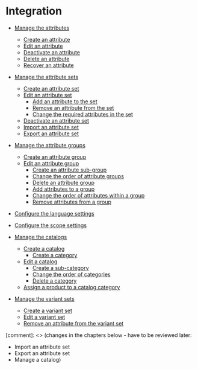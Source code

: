 # Integration

- [Manage the attributes](01_ManageAttributes.md)
  - [Create an attribute](01_ManageAttributes.md#create-an-attribute)
  - [Edit an attribute](01_ManageAttributes.md#edit-an-attribute)
  - [Deactivate an attribute](01_ManageAttributes.md#deactivate-an-attribute)
  - [Delete an attribute](01_ManageAttributes.md#delete-an-attribute)
  - [Recover an attribute](01_ManageAttributes.md#recover-an-attribute)


- [Manage the attribute sets](02_ManageAttributeSets.md)  
  - [Create an attribute set](02_ManageAttributeSets.md#create-an-attribute-set)
  - [Edit an attribute set](02_ManageAttributeSets.md#edit-an-attribute-set)
    - [Add an attribute to the set](02_ManageAttributeSets.md#add-an-attribute-to-the-set)
    - [Remove an attribute from the set](02_ManageAttributeSets.md#remove-an-attribute-from-the-set)
    - [Change the required attributes in the set](02_ManageAttributeSets.md#change-the-required-attributes-in-the-set)
  - [Deactivate an attribute set](02_ManageAttributeSets.md#deactivate-an-attribute-set)
  - [Import an attribute set](02_ManageAttributeSets.md#import-an-attribute-set)
  - [Export an attribute set](02_ManageAttributeSets.md#export-an-attribute-set)


- [Manage the attribute groups](03_ManageGroups.md)
  - [Create an attribute group](03_ManageGroups.md#create-an-attribute-group)
  - [Edit an attribute group](03_ManageGroups.md#edit-an-attribute-group)
    - [Create an attribute sub-group](03_ManageGroups.md#create-an-attribute-sub-group)
    - [Change the order of attribute groups](03_ManageGroups.md#change-the-order-of-attribute-groups)
    - [Delete an attribute group](03_ManageGroups.md#delete-an-attribute-group)
    - [Add attributes to a group](03_ManageGroups.md#add-attributes-to-a-group)
    - [Change the order of attributes within a group](03_ManageGroups.md#change-the-order-of-attributes-within-a-group)
    - [Remove attributes from a group](03_ManageGroups.md#remove-attributes-from-a-group)


- [Configure the language settings](04_ConfigureLanguages.md)

- [Configure the scope settings](05_ConfigureScopes.md)


- [Manage the catalogs](06_ManageCatalogs.md)
  - [Create a catalog](06_ManageCatalogs.md#create-a-catalog)
    - [Create a category](06_ManageCatalogs.md#create-a-category)
  - [Edit a catalog](06_ManageCatalogs.md#edit-a-catalog)
    - [Create a sub-category](06_ManageCatalogs.md#create-a-sub-category)
    - [Change the order of categories](06_ManageCatalogs.md#change-the-order-of-categories)
    - [Delete a category](06_ManageCatalogs.md#delete-a-category)
  - [Assign a product to a catalog category](06_ManageCatalogs.md#assign-a-product-to-a-catalog-category)


- [Manage the variant sets](07_ManageVariantSets.md)
  - [Create a variant set](07_ManageVariantSets.md#create-a-variant-set)
  - [Edit a variant set](07_ManageVariantSets.md#edit-a-variant-set)
  - [Remove an attribute from the variant set](07_ManageVariantSets.md#remove-an-attribute-from-the-variant-set)

[comment]: <> (changes in the chapters below - have to be reviewed later:
  - Import an attribute set
  - Export an attribute set
  - Manage a catalog)
